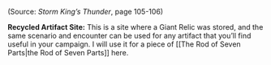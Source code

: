 
(Source: *Storm King’s Thunder*, page 105-106)

**Recycled Artifact Site:** This is a site where a Giant Relic was stored, and the same scenario and encounter can be used for any artifact that you’ll find useful in your campaign. I will use it for a piece of [[The Rod of Seven Parts|the Rod of Seven Parts]] here.

